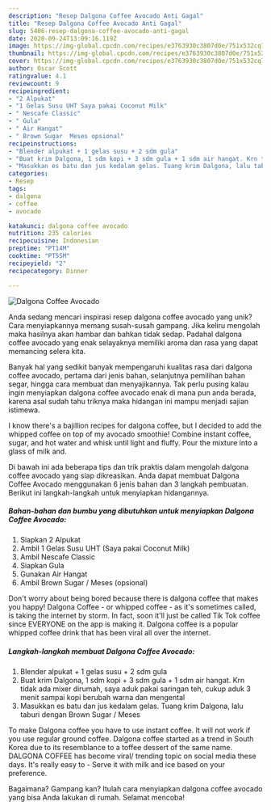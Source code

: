 ```yaml
---
description: "Resep Dalgona Coffee Avocado Anti Gagal"
title: "Resep Dalgona Coffee Avocado Anti Gagal"
slug: 5406-resep-dalgona-coffee-avocado-anti-gagal
date: 2020-09-24T13:09:16.119Z
image: https://img-global.cpcdn.com/recipes/e3763930c3807d0e/751x532cq70/dalgona-coffee-avocado-foto-resep-utama.jpg
thumbnail: https://img-global.cpcdn.com/recipes/e3763930c3807d0e/751x532cq70/dalgona-coffee-avocado-foto-resep-utama.jpg
cover: https://img-global.cpcdn.com/recipes/e3763930c3807d0e/751x532cq70/dalgona-coffee-avocado-foto-resep-utama.jpg
author: Oscar Scott
ratingvalue: 4.1
reviewcount: 9
recipeingredient:
- "2 Alpukat"
- "1 Gelas Susu UHT Saya pakai Coconut Milk"
- " Nescafe Classic"
- " Gula"
- " Air Hangat"
- " Brown Sugar  Meses opsional"
recipeinstructions:
- "Blender alpukat + 1 gelas susu + 2 sdm gula"
- "Buat krim Dalgona, 1 sdm kopi + 3 sdm gula + 1 sdm air hangat. Krn tidak ada mixer dirumah, saya aduk pakai saringan teh, cukup aduk 3 menit sampai kopi berubah warna dan mengental"
- "Masukkan es batu dan jus kedalam gelas. Tuang krim Dalgona, lalu taburi dengan Brown Sugar / Meses"
categories:
- Resep
tags:
- dalgona
- coffee
- avocado

katakunci: dalgona coffee avocado 
nutrition: 235 calories
recipecuisine: Indonesian
preptime: "PT14M"
cooktime: "PT55M"
recipeyield: "2"
recipecategory: Dinner

---
```



![Dalgona Coffee Avocado](https://img-global.cpcdn.com/recipes/e3763930c3807d0e/751x532cq70/dalgona-coffee-avocado-foto-resep-utama.jpg)

Anda sedang mencari inspirasi resep dalgona coffee avocado yang unik? Cara menyiapkannya memang susah-susah gampang. Jika keliru mengolah maka hasilnya akan hambar dan bahkan tidak sedap. Padahal dalgona coffee avocado yang enak selayaknya memiliki aroma dan rasa yang dapat memancing selera kita.

Banyak hal yang sedikit banyak mempengaruhi kualitas rasa dari dalgona coffee avocado, pertama dari jenis bahan, selanjutnya pemilihan bahan segar, hingga cara membuat dan menyajikannya. Tak perlu pusing kalau ingin menyiapkan dalgona coffee avocado enak di mana pun anda berada, karena asal sudah tahu triknya maka hidangan ini mampu menjadi sajian istimewa.

I know there&#39;s a bajillion recipes for dalgona coffee, but I decided to add the whipped coffee on top of my avocado smoothie! Combine instant coffee, sugar, and hot water and whisk until light and fluffy. Pour the mixture into a glass of milk and.


Di bawah ini ada beberapa tips dan trik praktis dalam mengolah dalgona coffee avocado yang siap dikreasikan. Anda dapat membuat Dalgona Coffee Avocado menggunakan 6 jenis bahan dan 3 langkah pembuatan. Berikut ini langkah-langkah untuk menyiapkan hidangannya.

<!--inarticleads1-->

##### Bahan-bahan dan bumbu yang dibutuhkan untuk menyiapkan Dalgona Coffee Avocado:

1. Siapkan 2 Alpukat
1. Ambil 1 Gelas Susu UHT (Saya pakai Coconut Milk)
1. Ambil  Nescafe Classic
1. Siapkan  Gula
1. Gunakan  Air Hangat
1. Ambil  Brown Sugar / Meses (opsional)


Don&#39;t worry about being bored because there is dalgona coffee that makes you happy! Dalgona Coffee - or whipped coffee - as it&#39;s sometimes called, is taking the internet by storm. In fact, soon it&#39;ll just be called Tik Tok coffee since EVERYONE on the app is making it. Dalgona coffee is a popular whipped coffee drink that has been viral all over the internet. 

<!--inarticleads2-->

##### Langkah-langkah membuat Dalgona Coffee Avocado:

1. Blender alpukat + 1 gelas susu + 2 sdm gula
1. Buat krim Dalgona, 1 sdm kopi + 3 sdm gula + 1 sdm air hangat. Krn tidak ada mixer dirumah, saya aduk pakai saringan teh, cukup aduk 3 menit sampai kopi berubah warna dan mengental
1. Masukkan es batu dan jus kedalam gelas. Tuang krim Dalgona, lalu taburi dengan Brown Sugar / Meses


To make Dalgona coffee you have to use instant coffee. It will not work if you use regular ground coffee. Dalgona coffee started as a trend in South Korea due to its resemblance to a toffee dessert of the same name. DALGONA COFFEE has become viral/ trending topic on social media these days. It&#39;s really easy to - Serve it with milk and ice based on your preference. 

Bagaimana? Gampang kan? Itulah cara menyiapkan dalgona coffee avocado yang bisa Anda lakukan di rumah. Selamat mencoba!
